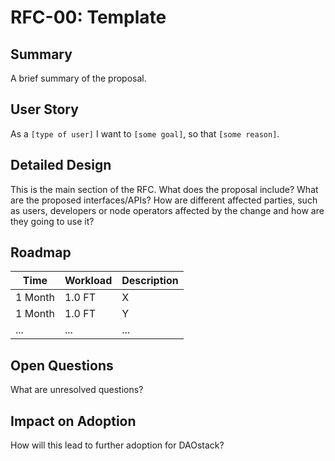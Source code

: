 # RFC-00: Template

## Summary

A brief summary of the proposal.

## User Story

As a `[type of user]` I want to `[some goal]`, so that `[some reason]`.

## Detailed Design

This is the main section of the RFC. What does the proposal include? What are
the proposed interfaces/APIs? How are different affected parties, such as users,
developers or node operators affected by the change and how are they going to
use it?

## Roadmap

| Time | Workload | Description | 
|-|-|-|
| 1 Month | 1.0 FT | X | 1 Month |
| 1 Month | 1.0 FT | Y | 1 Month |
| ... | ... | ... | ... |

## Open Questions

What are unresolved questions?

## Impact on Adoption

How will this lead to further adoption for DAOstack?